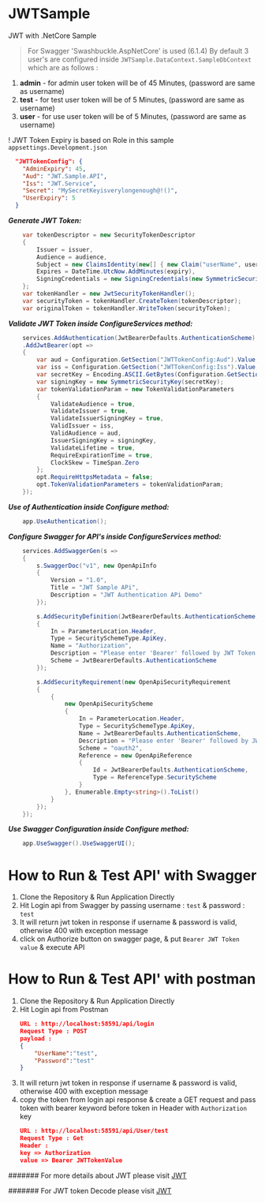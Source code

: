 # JWTSample
JWT with .NetCore Sample
> For Swagger 'Swashbuckle.AspNetCore' is used (6.1.4)
> By default 3 user's are configured inside `JWTSample.DataContext.SampleDbContext` which are as follows :
1. **admin** - for admin user token will be of 45 Minutes, (password are same as username)
2. **test** - for test user token will be of 5 Minutes, (password are same as username)
3. **user** - for use user token will be of 5 Minutes, (password are same as username)

! JWT Token Expiry is based on Role in this sample `appsettings.Development.json`
```json
  "JWTTokenConfig": {
	"AdminExpiry": 45,
	"Aud": "JWT.Sample.API",
	"Iss": "JWT.Service",
	"Secret": "MySecretKeyisverylongenough@!()",
	"UserExpiry": 5
  }
```

***Generate JWT Token:***
```csharp
	var tokenDescriptor = new SecurityTokenDescriptor
	{
		Issuer = issuer,
		Audience = audience,                
		Subject = new ClaimsIdentity(new[] { new Claim("userName", userName) }),
		Expires = DateTime.UtcNow.AddMinutes(expiry),
		SigningCredentials = new SigningCredentials(new SymmetricSecurityKey(secretKey), SecurityAlgorithms.HmacSha256Signature)
	};
	var tokenHandler = new JwtSecurityTokenHandler();
	var securityToken = tokenHandler.CreateToken(tokenDescriptor);
	var originalToken = tokenHandler.WriteToken(securityToken);
```

***Validate JWT Token inside ConfigureServices method:***
```csharp
	services.AddAuthentication(JwtBearerDefaults.AuthenticationScheme)
	.AddJwtBearer(opt =>
	{
		var aud = Configuration.GetSection("JWTTokenConfig:Aud").Value;
		var iss = Configuration.GetSection("JWTTokenConfig:Iss").Value;
		var secretKey = Encoding.ASCII.GetBytes(Configuration.GetSection("JWTTokenConfig:Secret").Value);
		var signingKey = new SymmetricSecurityKey(secretKey);
		var tokenValidationParam = new TokenValidationParameters
		{
			ValidateAudience = true,
			ValidateIssuer = true,
			ValidateIssuerSigningKey = true,
			ValidIssuer = iss,
			ValidAudience = aud,
			IssuerSigningKey = signingKey,
			ValidateLifetime = true,
			RequireExpirationTime = true,
			ClockSkew = TimeSpan.Zero
		};
		opt.RequireHttpsMetadata = false;                    
		opt.TokenValidationParameters = tokenValidationParam;
	});
```

***Use of Authentication inside Configure method:***
```csharp
	app.UseAuthentication();
```


***Configure Swagger for API's inside ConfigureServices method:***
```csharp
	services.AddSwaggerGen(s =>
	{
		s.SwaggerDoc("v1", new OpenApiInfo
		{
			Version = "1.0",
			Title = "JWT Sample APi",
			Description = "JWT Authentication APi Demo"
		});

		s.AddSecurityDefinition(JwtBearerDefaults.AuthenticationScheme, new OpenApiSecurityScheme
		{
			In = ParameterLocation.Header,
			Type = SecuritySchemeType.ApiKey,
			Name = "Authorization",
			Description = "Please enter 'Bearer' followed by JWT Token value",
			Scheme = JwtBearerDefaults.AuthenticationScheme
		});

		s.AddSecurityRequirement(new OpenApiSecurityRequirement
		{
			{
				new OpenApiSecurityScheme
				{
					In = ParameterLocation.Header,
					Type = SecuritySchemeType.ApiKey,
					Name = JwtBearerDefaults.AuthenticationScheme,
					Description = "Please enter 'Bearer' followed by JWT Token value",
					Scheme = "oauth2",
					Reference = new OpenApiReference
					{
						Id = JwtBearerDefaults.AuthenticationScheme,
						Type = ReferenceType.SecurityScheme
					}
				}, Enumerable.Empty<string>().ToList()
			}
		});
	});
```

***Use Swagger Configuration inside Configure method:***
```csharp
	app.UseSwagger().UseSwaggerUI();
```

# How to Run & Test API' with Swagger
1.	Clone the Repository & Run Application Directly
2.	Hit Login api from Swagger by passing username : `test` & password : `test`
3.	It will return jwt token in response if username & password is valid, otherwise 400 with exception message
4.	click on Authorize button on swagger page, & put `Bearer JWT Token value` & execute API

# How to Run & Test API' with postman
1.	Clone the Repository & Run Application Directly
2.	Hit Login api from Postman
	```json
	URL : http://localhost:58591/api/login
	Request Type : POST
	payload : 
	{
		"UserName":"test",
		"Password":"test"
	}
	```
3.	It will return jwt token in response if username & password is valid, otherwise 400 with exception message
4.	copy the token from login api response & create a GET request and pass token with bearer keyword before token in Header with `Authorization` key
	```json
	URL : http://localhost:58591/api/User/test
	Request Type : Get
	Header : 
	key => Authorization
	value => Bearer JWTTokenValue
	```
	
####### For more details about JWT please visit [JWT](https://jwt.io/)

####### For JWT token Decode please visit [JWT](https://jwt.ms/)